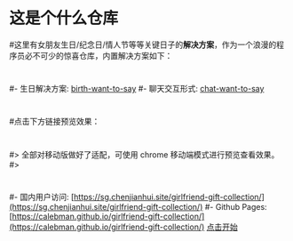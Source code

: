 # 这是个什么仓库

#这里有女朋友生日/纪念日/情人节等等关键日子的**解决方案**，作为一个浪漫的程序员必不可少的惊喜仓库，内置解决方案如下：
#
#- 生日解决方案: [birth-want-to-say](https://github.com/calebman/girlfriend-gift-collection/tree/master/birth-want-to-say)
#- 聊天交互形式: [chat-want-to-say](https://github.com/calebman/girlfriend-gift-collection/tree/master/chat-want-to-say)
#
#点击下方链接预览效果：
#
#> 全部对移动版做好了适配，可使用 chrome 移动端模式进行预览查看效果。
#> 
#
#- 国内用户访问: [https://sg.chenjianhui.site/girlfriend-gift-collection/](https://sg.chenjianhui.site/girlfriend-gift-collection/)
#- Github Pages: [https://calebman.github.io/girlfriend-gift-collection/](https://calebman.github.io/girlfriend-gift-collection/)
[点击开始](https://cn-cxs.github.io/gift-collection/birth-want-to-say/)